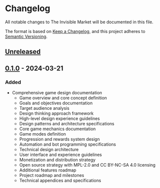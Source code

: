 # Changelog

All notable changes to The Invisible Market will be documented in this file.

The format is based on [Keep a Changelog](https://keepachangelog.com/en/1.0.0/),
and this project adheres to [Semantic Versioning](https://semver.org/spec/v2.0.0.html).

## [Unreleased]

## [0.1.0] - 2024-03-21

### Added

- Comprehensive game design documentation
  - Game overview and core concept definition
  - Goals and objectives documentation
  - Target audience analysis
  - Design thinking approach framework
  - High-level design experience guidelines
  - Design patterns and architecture specifications
  - Core game mechanics documentation
  - Game modes definition
  - Progression and rewards system design
  - Automation and bot programming specifications
  - Technical design architecture
  - User interface and experience guidelines
  - Monetization and distribution strategy
  - Open source strategy with MPL-2.0 and CC BY-NC-SA 4.0 licensing
  - Additional features roadmap
  - Project roadmap and milestones
  - Technical appendices and specifications

[Unreleased]: https://github.com/yourusername/the-invisible-market/compare/v0.1.0...HEAD
[0.1.0]: https://github.com/yourusername/the-invisible-market/releases/tag/v0.1.0
